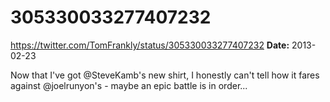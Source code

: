 # 305330033277407232
https://twitter.com/TomFrankly/status/305330033277407232
**Date:** 2013-02-23

Now that I've got @SteveKamb's new shirt, I honestly can't tell how it fares against @joelrunyon's - maybe an epic battle is in order...
